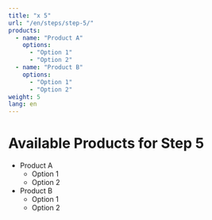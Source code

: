 ```yaml
---
title: "x 5"
url: "/en/steps/step-5/"
products:
  - name: "Product A"
    options:
      - "Option 1"
      - "Option 2"
  - name: "Product B"
    options:
      - "Option 1"
      - "Option 2"
weight: 5
lang: en
---
```


# Available Products for Step 5

- Product A
  - Option 1
  - Option 2
- Product B
  - Option 1
  - Option 2